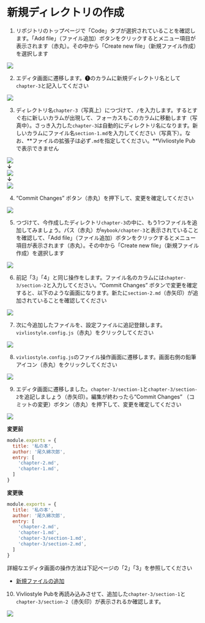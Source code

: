 # 新規ディレクトリの作成


1. リポジトリのトップページで「Code」タブが選択されていることを確認します。「Add file」（ファイル追加）ボタンをクリックするとメニュー項目が表示されます（赤丸）。その中から「Create new file」（新規ファイル作成）を選択します

![ ](images/directory-operations/create-a-new-directory/fig-1.png)

2. エディタ画面に遷移します。❶のカラムに新規ディレクトリ名として`chapter-3`と記入してください

![ ](images/directory-operations/create-a-new-directory/fig-2.png)

3. ディレクトリ名`chapter-3`（写真上）につづけて、`/`を入力します。するとすぐ右に新しいカラムが出現して、フォーカスもこのカラムに移動します（写真中）。さっき入力した`chapter-3`は自動的にディレクトリ名になります。新しいカラムにファイル名`section-1.md`を入力してください（写真下）。なお、**ファイルの拡張子は必ず`.md`を指定してください。**Vivliostyle Pubで表示できません

![ ](images/directory-operations/create-a-new-directory/fig-3-1a.png)
<br/><span style="text-indent: 250px;">**↓**</span><br/>
![ ](images/directory-operations/create-a-new-directory/fig-3-2a.png)
<br/>**↓**<br/>
![ ](images/directory-operations/create-a-new-directory/fig-3-3a.png)

4. “Commit Changes” ボタン（赤丸）を押下して、変更を確定してください

![ ](images/directory-operations/create-a-new-directory/fig-4.png)


5. つづけて、今作成したディレクトリ`chapter-3`の中に、もう1つファイルを追加してみましょう。パス（赤丸）が`mybook/chapter-3`と表示されていることを確認して、「Add file」（ファイル追加）ボタンをクリックするとメニュー項目が表示されます（赤丸）。その中から「Create new file」（新規ファイル作成）を選択します

![ ](images/directory-operations/create-a-new-directory/fig-5.png)

6. 前記「3」「4」と同じ操作をします。ファイル名のカラムには`chapter-3/section-2`と入力してください。“Commit Changes” ボタンで変更を確定すると、以下のような画面になります。新たに`section-2.md`（赤矢印）が追加されていることを確認してください

![ ](images/directory-operations/create-a-new-directory/fig-6.png)

7. 次に今追加したファイルを、設定ファイルに追記登録します。`vivliostyle.config.js`（赤丸）をクリックしてください

![ ](images/directory-operations/create-a-new-directory/fig-7.png)

8. `vivliostyle.config.js`のファイル操作画面に遷移します。画面右側の鉛筆アイコン（赤丸）をクリックしてください

![ ](images/directory-operations/create-a-new-directory/fig-8.png)

9. エディタ画面に遷移しました。`chapter-3/section-1`と`chapter-3/section-2`を追記しましょう（赤矢印）。編集が終わったら“Commit Changes” （コミットの変更）ボタン（赤丸）を押下して、変更を確定してください

![ ](images/directory-operations/create-a-new-directory/fig-9.png)

**変更前**
```js
module.exports = {
  title: '私の本',
  author: '尾久綿次郎',
  entry: [
    'chapter-2.md',
    'chapter-1.md',
  ]
}
```

**変更後**
```js
module.exports = {
  title: '私の本',
  author: '尾久綿次郎',
  entry: [
    'chapter-2.md',
    'chapter-1.md',
    'chapter-3/section-1.md',
    'chapter-3/section-2.md',
  ]
}
```
詳細なエディタ画面の操作方法は下記ページの「2」「3」を参照してください

- [新規ファイルの追加](/ja/file-operation/adding-a-new-file.md)


10. Vivliostyle Pubを再読み込みさせて、追加した`chapter-3/section-1`と`chapter-3/section-2`（赤矢印）が表示されるか確認します。

![ ](images/directory-operations/create-a-new-directory/fig-10.png)



